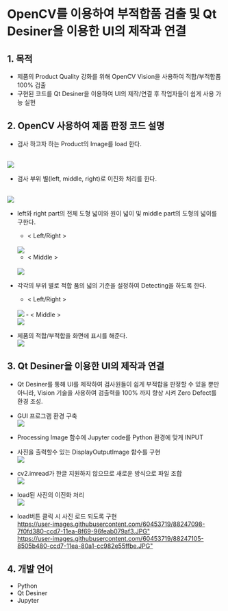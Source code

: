 # OpenCV를 이용하여 부적합품 검출 및 Qt Desiner을 이용한 UI의 제작과 연결

## 1. 목적
- 제품의 Product Quality 강화를 위해 OpenCV Vision을 사용하여 적합/부적합품 100% 검출 
- 구현된 코드를 Qt Desiner을 이용하여 UI의 제작/연결 후 작업자들이 쉽게 사용 가능 실현

## 2. OpenCV 사용하여 제품 판정 코드 설명
- 검사 하고자 하는 Product의 Image를 load 한다.
<br>
<img src="https://user-images.githubusercontent.com/60453719/88246787-8d112480-ccd6-11ea-8c45-703fe749c9be.JPG">

- 검사 부위 별(left, middle, right)로 이진화 처리를 한다.
<br>
<img src="https://user-images.githubusercontent.com/60453719/88246975-22141d80-ccd7-11ea-8ef8-47c31de78bc3.JPG">

- left와 right part의 전체 도형 넓이와 원이 넓이 및 middle part의 도형의 넓이를 구한다.
    
    - < Left/Right >
    <br>
    <img src="https://user-images.githubusercontent.com/60453719/88247003-348e5700-ccd7-11ea-9629-969ebda55056.JPG">
    <br>

    - < Middle >
    <br>
    <img src="https://user-images.githubusercontent.com/60453719/88247021-3d7f2880-ccd7-11ea-9f24-2ce0b23c35f0.JPG">
    
- 각각의 부위 별로 적합 품의 넓의 기준을 설정하여 Detecting을 하도록 한다.
    - < Left/Right >
    <br>
    <img src="https://user-images.githubusercontent.com/60453719/88247031-496aea80-ccd7-11ea-992e-b93cee102d02.JPG">
    - < Middle >
    <br>
    <img src="https://user-images.githubusercontent.com/60453719/88247040-4ff96200-ccd7-11ea-9ec6-f302b984b118.JPG">

- 제품의 적합/부적합을 화면에 표시를 해준다.
    <br>
    <img src="https://user-images.githubusercontent.com/60453719/88247053-58519d00-ccd7-11ea-98f3-6a3debe9c37c.JPG">
    <br>

## 3. Qt Desiner을 이용한 UI의 제작과 연결
- Qt Desiner를 통해 UI를 제작하여 검사원들이 쉽게 부적합을 판정할 수 있을 뿐만 아니라, Vision 기술을 사용하여 검출력을 100% 까지 향상 시켜 Zero Defect를 환경 조성. 
- GUI 프로그램 환경 구축
    <br>
    <img src="https://user-images.githubusercontent.com/60453719/88247057-5ee01480-ccd7-11ea-8210-5a7f48a64abf.JPG">
    <br>

- Processing Image 함수에 Jupyter code를 Python 환경에 맞게 INPUT

- 사진을 출력할수 있는 DisplayOutputImage 함수를 구현
    <br>
    <img src="https://user-images.githubusercontent.com/60453719/88247066-66072280-ccd7-11ea-978b-1f4461be0bc3.JPG">
    <br>
- cv2.imread가 한글 지원하지 않으므로 새로운 방식으로 파일 조합
    <br>
    <img src="https://user-images.githubusercontent.com/60453719/88247073-6dc6c700-ccd7-11ea-97fd-a4f3c65a9654.JPG">
    <br>
- load된 사진의 이진화 처리
    <br>
    <img src="https://user-images.githubusercontent.com/60453719/88247087-75866b80-ccd7-11ea-8210-6ef2e7f4aba2.JPG">
    <br>
- load버튼 클릭 시 사진 로드 되도록 구현
    <br>
    <https://user-images.githubusercontent.com/60453719/88247098-7f0fd380-ccd7-11ea-8f69-96feab079af3.JPG">
    <br>
    <https://user-images.githubusercontent.com/60453719/88247105-8505b480-ccd7-11ea-80a1-cc982e55ffbe.JPG">
    <br>

## 4. 개발 언어
- Python 
- Qt Desiner
- Jupyter
